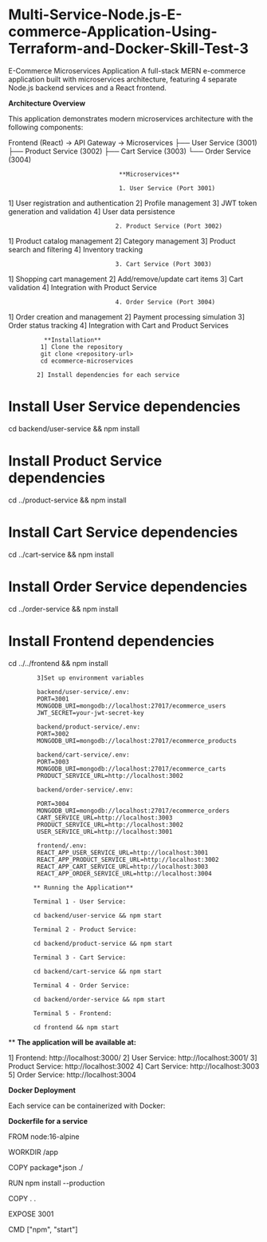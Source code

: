 # Multi-Service-Node.js-E-commerce-Application-Using-Terraform-and-Docker-Skill-Test-3
E-Commerce Microservices Application                                                                                                                                                                      A full-stack MERN e-commerce application built with microservices architecture, featuring 4 separate Node.js backend services and a React frontend.


**Architecture Overview**

This application demonstrates modern microservices architecture with the following components:

Frontend (React) → API Gateway → Microservices
                                    ├── User Service (3001)
                                    ├── Product Service (3002)
                                    ├── Cart Service (3003)
                                    └── Order Service (3004)


                                   **Microservices**

                                   1. User Service (Port 3001)
1] User registration and authentication
2] Profile management
3] JWT token generation and validation
4] User data persistence


                                  2. Product Service (Port 3002)
1] Product catalog management
2] Category management
3] Product search and filtering
4] Inventory tracking


                                  3. Cart Service (Port 3003)
1] Shopping cart management
2] Add/remove/update cart items
3] Cart validation
4] Integration with Product Service


                                  4. Order Service (Port 3004)
1] Order creation and management
2] Payment processing simulation
3] Order status tracking
4] Integration with Cart and Product Services




              **Installation**
             1] Clone the repository
             git clone <repository-url>
             cd ecommerce-microservices

            2] Install dependencies for each service
            
# Install User Service dependencies
cd backend/user-service && npm install

# Install Product Service dependencies
cd ../product-service && npm install

# Install Cart Service dependencies
cd ../cart-service && npm install

# Install Order Service dependencies
cd ../order-service && npm install

# Install Frontend dependencies
cd ../../frontend && npm install

            3]Set up environment variables
            
            backend/user-service/.env:
            PORT=3001
            MONGODB_URI=mongodb://localhost:27017/ecommerce_users
            JWT_SECRET=your-jwt-secret-key

            backend/product-service/.env:
            PORT=3002
            MONGODB_URI=mongodb://localhost:27017/ecommerce_products

            backend/cart-service/.env:
            PORT=3003
            MONGODB_URI=mongodb://localhost:27017/ecommerce_carts
            PRODUCT_SERVICE_URL=http://localhost:3002

            backend/order-service/.env:

            PORT=3004
            MONGODB_URI=mongodb://localhost:27017/ecommerce_orders
            CART_SERVICE_URL=http://localhost:3003
            PRODUCT_SERVICE_URL=http://localhost:3002
            USER_SERVICE_URL=http://localhost:3001

            frontend/.env:
            REACT_APP_USER_SERVICE_URL=http://localhost:3001
            REACT_APP_PRODUCT_SERVICE_URL=http://localhost:3002
            REACT_APP_CART_SERVICE_URL=http://localhost:3003
            REACT_APP_ORDER_SERVICE_URL=http://localhost:3004

           ** Running the Application**

           Terminal 1 - User Service:

           cd backend/user-service && npm start

           Terminal 2 - Product Service:

           cd backend/product-service && npm start

           Terminal 3 - Cart Service:

           cd backend/cart-service && npm start

           Terminal 4 - Order Service:

           cd backend/order-service && npm start

           Terminal 5 - Frontend:

           cd frontend && npm start
**           **The application will be available at:**

1] Frontend: http://localhost:3000/
2] User Service: http://localhost:3001/
3] Product Service: http://localhost:3002
4] Cart Service: http://localhost:3003
5] Order Service: http://localhost:3004


**Docker Deployment**

Each service can be containerized with Docker:

 **Dockerfile for a service**
 
FROM node:16-alpine

WORKDIR /app

COPY package*.json ./

RUN npm install --production

COPY . .

EXPOSE 3001

CMD  ["npm", "start"]
            


